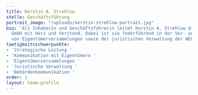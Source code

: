 ```yaml
---
title: Kerstin A. Strehlow
stelle: Geschäftsführung
portrait_image: "/uploads/kerstin-strehlow-portrait.jpg"
bio: 'Als Inhaberin und Geschäftsführerin leitet Kerstin A. Strehlow die HGR Premium
  GmbH mit Herz und Verstand. Dabei ist sie federführend in der Vor- und Nachbereitung
  von Eigentümerversammlungen sowie der juristischen Verwaltung der WEGem. '
taetigkeitsschwerpunkte:
- 'Strategische Leitung '
- 'Kommunikation mit Eigentümern '
- 'Eigentümerversammlungen '
- 'Juristische Verwaltung '
- 'Behördenkommunikation '
order: 1
layout: team-profile
---
```


